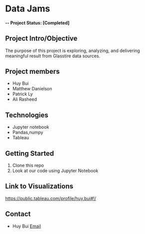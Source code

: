 # Data Jams
#### -- Project Status: [Completed]

## Project Intro/Objective
The purpose of this project is exploring, analyzing, and delivering meaningful result from Glasstire data sources.

## Project members
* Huy Bui
* Matthew Danielson
* Patrick Ly
* Ali Rasheed


## Technologies
* Jupyter notebook
* Pandas,numpy
* Tableau


## Getting Started
1. Clone this repo 
2. Look at our code using Jupyter Notebook


## Link to Visualizations
https://public.tableau.com/profile/huy.bui#!/


## Contact
* Huy Bui [Email](williamhuybui@gmail.com)
